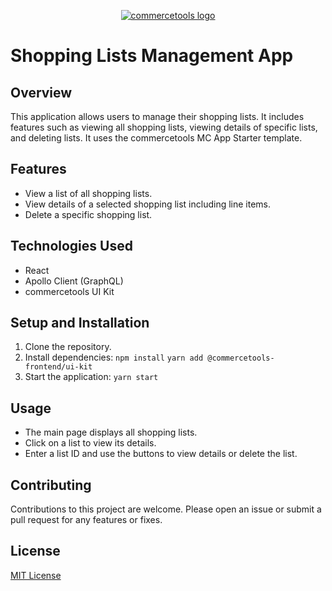 <p align="center">
  <a href="https://commercetools.com/">
    <img alt="commercetools logo" src="https://unpkg.com/@commercetools-frontend/assets/logos/commercetools_primary-logo_horizontal_RGB.png">
  </a>
</p>

# Shopping Lists Management App


## Overview
This application allows users to manage their shopping lists. It includes features such as viewing all shopping lists, viewing details of specific lists, and deleting lists. It uses the commercetools MC App Starter template.

## Features
- View a list of all shopping lists.
- View details of a selected shopping list including line items.
- Delete a specific shopping list.

## Technologies Used
- React
- Apollo Client (GraphQL)
- commercetools UI Kit

## Setup and Installation
1. Clone the repository.
2. Install dependencies:
   ```npm install```
   ```yarn add @commercetools-frontend/ui-kit```
4. Start the application:
   ```yarn start```

## Usage
- The main page displays all shopping lists.
- Click on a list to view its details.
- Enter a list ID and use the buttons to view details or delete the list.

## Contributing
Contributions to this project are welcome. Please open an issue or submit a pull request for any features or fixes.

## License
[MIT License](LICENSE.md)
